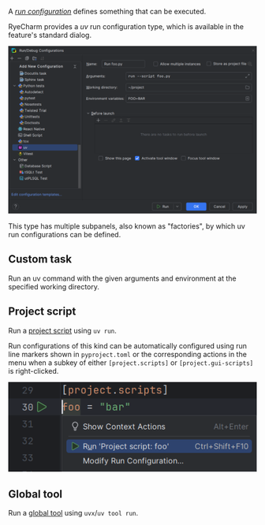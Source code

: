 A <i>[run configuration][1]</i> defines something that can be executed.

RyeCharm provides a <i>uv</i> run configuration type,
which is available in the feature's standard dialog.

![](../assets/uv-run-configurations-demo-custom-task-dialog.png)

This type has multiple subpanels, also known as "factories",
by which uv run configurations can be defined.


## Custom task

Run an uv command with the given arguments
and environment at the specified working directory.


## Project script

Run a [project script][2] using `uv run`.

Run configurations of this kind can be automatically configured
using run line markers shown in `pyproject.toml` or
the corresponding actions in the menu when a subkey
of either `[project.scripts]` or `[project.gui-scripts]` is right-clicked.

![](../assets/uv-run-configurations-demo-project-script-line-markers.png)


## Global tool

Run a [global tool][3] using `uvx`/`uv tool run`.


  [1]: https://www.jetbrains.com/help/pycharm/run-debug-configuration.html
  [2]: https://packaging.python.org/en/latest/specifications/pyproject-toml/#entry-points
  [3]: https://docs.astral.sh/uv/guides/tools/
